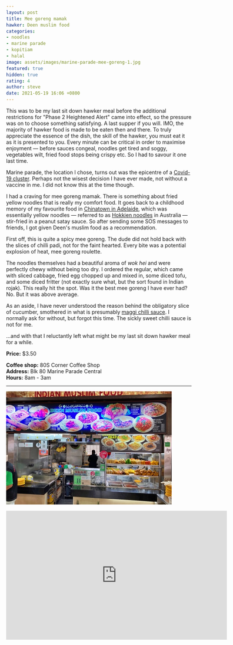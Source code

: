 ```yaml
---
layout: post
title: Mee goreng mamak
hawker: Deen muslim food
categories:
- noodles
- marine parade
- kopitiam
- halal
image: assets/images/marine-parade-mee-goreng-1.jpg
featured: true
hidden: true
rating: 4
author: steve
date: 2021-05-19 16:06 +0800
---
```

This was to be my last sit down hawker meal before the additional restrictions for "Phase 2 Heightened Alert" came into effect, so the pressure was on to choose something satisfying. A last supper if you will. IMO, the majority of hawker food is made to be eaten then and there. To truly appreciate the essence of the dish, the skill of the hawker, you must eat it as it is presented to you. Every minute can be critical in order to maximise enjoyment — before sauces congeal, noodles get tired and soggy, vegetables wilt, fried food stops being crispy etc. So I had to savour it one last time.

Marine parade, the location I chose, turns out was the epicentre of a [Covid-19 cluster](https://www.channelnewsasia.com/news/singapore/covid-19-cluster-learning-point-tuition-centre-timeline-14816706). Perhaps not the wisest decision I have ever made, not without a vaccine in me. I did not know this at the time though.

I had a craving for mee goreng mamak. There is something about fried yellow noodles that is really my comfort food. It goes back to a childhood memory of my favourite food in [Chinatown in Adelaide](https://www.facebook.com/ChinatownAdelaide/), which was essentially yellow noodles — referred to as [Hokkien noodles](https://www.hakka.com.au/shop/item/hakka-hokkien-noodles-fresh-1kg) in Australia — stir-fried in a peanut satay sauce. So after sending some SOS messages to friends, I got given Deen's muslim food as a recommendation.

First off, this is quite a spicy mee goreng. The dude did not hold back with the slices of chilli padi, not for the faint hearted. Every bite was a potential explosion of heat, mee goreng roulette.

The noodles themselves had a beautiful aroma of _wok hei_ and were perfectly chewy without being too dry. I ordered the regular, which came with sliced cabbage, fried egg chopped up and mixed in, some diced tofu, and some diced fritter (not exactly sure what, but the sort found in Indian rojak). This really hit the spot. Was it the best mee goreng I have ever had? No. But it was above average.

As an aside, I have never understood the reason behind the obligatory slice of cucumber, smothered in what is presumably [maggi chilli sauce](https://www.fairprice.com.sg/product/maggi-chilli-sauce-500g-13024711). I normally ask for without, but forgot this time. The sickly sweet chilli sauce is not for me.

...and with that I reluctantly left what might be my last sit down hawker meal for a while.

**Price:** $3.50  

**Coffee shop:** 80S Corner Coffee Shop  
**Address:** Blk 80 Marine Parade Central  
**Hours:** 8am - 3am  

***  

![Deen Muslim Food Marine Parade](/assets/images/marine-parade-mee-goreng-2.jpg "Deen Muslim Food Marine Parade")

<iframe src="https://www.google.com/maps/embed?pb=!1m18!1m12!1m3!1d3988.7881650805984!2d103.90585461453847!3d1.302032299050346!2m3!1f0!2f0!3f0!3m2!1i1024!2i768!4f13.1!3m3!1m2!1s0x31da18714f00f791%3A0xa8c989f41640e240!2sDeen%20Muslim%20Food!5e0!3m2!1sen!2ssg!4v1621411499878!5m2!1sen!2ssg" width="600" height="350" style="border:0;" allowfullscreen="" loading="lazy"></iframe>